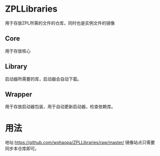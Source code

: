 # ZPLLibraries
用于存放ZPL所需的文件的仓库，同时也是实例文件的镜像
## Core
用于存放核心
## Library
启动器所需要的库，启动器会自动下载。
## Wrapper
用于存放启动器包装，用于自动更新启动器，检查依赖库。

# 用法
地址:https://github.com/wohaopa/ZPLLibraries/raw/master/
镜像站点只需要同步本仓库即可。
